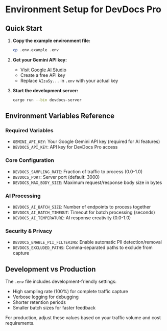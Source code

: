 # Environment Setup for DevDocs Pro

## Quick Start

1. **Copy the example environment file:**
   ```bash
   cp .env.example .env
   ```

2. **Get your Gemini API key:**
   - Visit [Google AI Studio](https://makersuite.google.com/app/apikey)
   - Create a free API key
   - Replace `AIzaSy...` in `.env` with your actual key

3. **Start the development server:**
   ```bash
   cargo run --bin devdocs-server
   ```

## Environment Variables Reference

### Required Variables
- `GEMINI_API_KEY`: Your Google Gemini API key (required for AI features)
- `DEVDOCS_API_KEY`: API key for DevDocs Pro access

### Core Configuration
- `DEVDOCS_SAMPLING_RATE`: Fraction of traffic to process (0.0-1.0)
- `DEVDOCS_PORT`: Server port (default: 3000)
- `DEVDOCS_MAX_BODY_SIZE`: Maximum request/response body size in bytes

### AI Processing
- `DEVDOCS_AI_BATCH_SIZE`: Number of endpoints to process together
- `DEVDOCS_AI_BATCH_TIMEOUT`: Timeout for batch processing (seconds)
- `DEVDOCS_AI_TEMPERATURE`: AI response creativity (0.0-1.0)

### Security & Privacy
- `DEVDOCS_ENABLE_PII_FILTERING`: Enable automatic PII detection/removal
- `DEVDOCS_EXCLUDED_PATHS`: Comma-separated paths to exclude from capture

## Development vs Production

The `.env` file includes development-friendly settings:
- High sampling rate (100%) for complete traffic capture
- Verbose logging for debugging
- Shorter retention periods
- Smaller batch sizes for faster feedback

For production, adjust these values based on your traffic volume and cost requirements.
